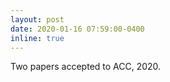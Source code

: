 ```yaml
---
layout: post
date: 2020-01-16 07:59:00-0400
inline: true
---
```


Two papers accepted to ACC, 2020.

